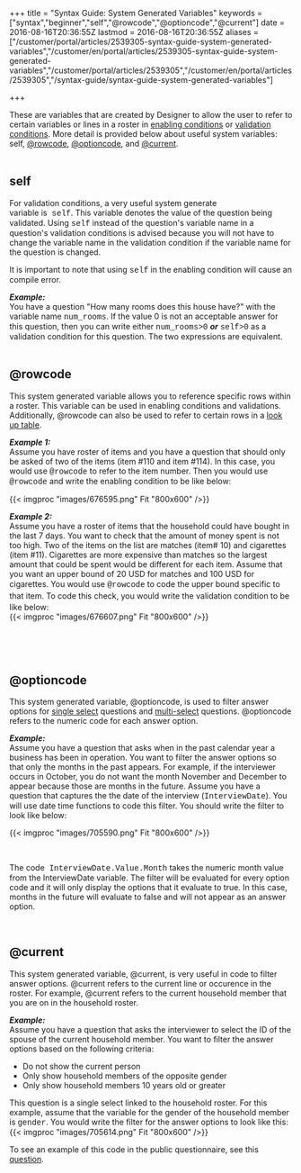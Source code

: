 ﻿+++
title = "Syntax Guide: System Generated Variables"
keywords = ["syntax","beginner","self","@rowcode","@optioncode","@current"]
date = 2016-08-16T20:36:55Z
lastmod = 2016-08-16T20:36:55Z
aliases = ["/customer/portal/articles/2539305-syntax-guide-system-generated-variables","/customer/en/portal/articles/2539305-syntax-guide-system-generated-variables","/customer/portal/articles/2539305","/customer/en/portal/articles/2539305","/syntax-guide/syntax-guide-system-generated-variables"]

+++

These are variables that are created by Designer to allow the user
to refer to certain variables or lines in a roster in [enabling
conditions](/questionnaire-designer/general-component-properties) or
[validation
conditions](/questionnaire-designer/general-component-properties). More
detail is provided below about useful system variables:
self, [@rowcode](#rowcode), [@optioncode](#optioncode), and
[@current](#current).  
 

self
----

  
For validation conditions, a very useful system generate
variable is<span
style="font-family:courier new,courier,monospace;"> self</span>. This
variable denotes the value of the question being validated. Using <span
style="font-family:courier new,courier,monospace;">self</span> instead
of the question's variable name in a question's validation conditions is
advised because you will not have to change the variable name in the
validation condition if the variable name for the question is changed.  
  
It is important to note that using <span
style="font-family:courier new,courier,monospace;">self</span> in the
enabling condition will cause an compile error.  
  
***Example:***  
You have a question "How many rooms does this house have?" with the
variable name <span
style="font-family:courier new,courier,monospace;">num\_rooms</span>. If
the value 0 is not an acceptable answer for this question, then you can
write either <span
style="font-family:courier new,courier,monospace;">num\_rooms&gt;0</span> ***or***
<span
style="font-family:courier new,courier,monospace;">self&gt;0</span> as a
validation condition for this question. The two expressions are
equivalent.  
 

<span id="rowcode"></span>@rowcode
----------------------------------

  
This system generated variable allows you to reference specific rows
within a roster. This variable can be used in enabling conditions and
validations. Additionally, @rowcode can also be used to refer to certain
rows in a [look up table](/questionnaire-designer/lookup-tables).  
  
***Example 1:***  
Assume you have roster of items and you have a question that should only
be asked of two of the items (item \#110 and item \#114). In this case,
you would use <span
style="font-family:courier new,courier,monospace;">@rowcode</span> to
refer to the item number. Then you would use <span
style="font-family:courier new,courier,monospace;">@rowcode</span> and
write the enabling condition to be like below:  
  
{{< imgproc "images/676595.png" Fit "800x600" />}}  
  
***Example 2:***  
Assume you have a roster of items that the household could have bought
in the last 7 days. You want to check that the amount of money spent is
not too high. Two of the items on the list are matches (item\# 10) and
cigarettes (item \#11). Cigarettes are more expensive than matches
so the largest amount that could be spent would be different for each
item. Assume that you want an upper bound of 20 USD for matches and 100
USD for cigarettes. You<span style="line-height: 20.8px;"> would
use </span><span
style="line-height: 20.8px; font-family: 'courier new', courier, monospace;">@rowcode</span><span
style="line-height: 20.8px;"> to code the upper bound specific to that
item. </span>To code this check, you would write the validation
condition to be like below:  
{{< imgproc "images/676607.png" Fit "800x600" />}}  
  
 

 

<span id="optioncode"></span>@optioncode
----------------------------------------

  
This system generated variable, @optioncode, is used to filter answer
options for [single
select](/questionnaire-designer/categorical-single-select-question)
questions and
[multi-select](/questionnaire-designer/categorical-multi-select-question)
questions. @optioncode refers to the numeric code for each answer
option.  
  
***Example:***  
Assume you have a question that asks when in the past calendar year a
business has been in operation. You want to filter the answer options so
that only the months in the past appears. For example, if the
interviewer occurs in October, you do not want the month November and
December to appear because those are months in the future. Assume you
have a question that captures the the date of the interview (<span
style="font-family:courier new,courier,monospace;">InterviewDate</span>).
You will use date time functions to code this filter. You should write
the filter to look like below:  
  
{{< imgproc "images/705590.png" Fit "800x600" />}}  
  
 

  
The code<span style="font-family:courier new,courier,monospace;">
InterviewDate.Value.Month</span> takes the numeric month value from the
InterviewDate variable. The filter will be evaluated for every option
code and it will only display the options that it evaluate to true. In
this case, months in the future will evaluate to false and will not
appear as an answer option.  
  
 

<span id="current"></span>@current
----------------------------------

  
This system generated variable, @current, is very useful in code to
filter answer options. @current refers to the current line or occurence
in the roster. For example, @current refers to the current household
member that you are on in the household roster.  
  
***Example:***  
Assume you have a question that asks the interviewer to select the ID of
the spouse of the current household member. You want to filter the
answer options based on the following criteria:

-   Do not show the current person
-   Only show household members of the opposite gender
-   Only show household members 10 years old or greater

This question is a single select linked to the household roster. For
this example, assume that the variable for the gender of the household
member is <span
style="font-family:courier new,courier,monospace;">gender</span>. You
would write the filter for the answer options to look like this:  
{{< imgproc "images/705614.png" Fit "800x600" />}}  
  
To see an example of this code in the public questionnaire, see this
[question](https://solutions.worldbank.org/questionnaire/details/116bba6b43e247048a45d88f3ca3b4a8/chapter/86a1285cec7b59c70bb230ee8e3bc181/question/3a3102b57b22af7172e239bb5fd4ca0d).
